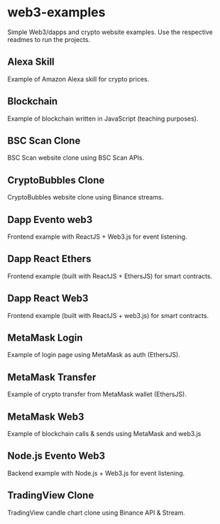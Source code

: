 # web3-examples
Simple Web3/dapps and crypto website examples.
Use the respective readmes to run the projects.

## Alexa Skill
Example of Amazon Alexa skill for crypto prices.

## Blockchain
Example of blockchain written in JavaScript (teaching purposes).

## BSC Scan Clone
BSC Scan website clone using BSC Scan APIs.

## CryptoBubbles Clone
CryptoBubbles website clone using Binance streams.

## Dapp Evento web3
Frontend example with ReactJS + Web3.js for event listening.

## Dapp React Ethers
Frontend example (built with ReactJS + EthersJS) for smart contracts.

## Dapp React Web3
Frontend example (built with ReactJS + web3.js) for smart contracts.

## MetaMask Login
Example of login page using MetaMask as auth (EthersJS).

## MetaMask Transfer
Example of crypto transfer from MetaMask wallet (EthersJS).

## MetaMask Web3
Example of blockchain calls & sends using MetaMask and web3.js

## Node.js Evento Web3
Backend example with Node.js + Web3.js for event listening.

## TradingView Clone
TradingView candle chart clone using Binance API & Stream.

